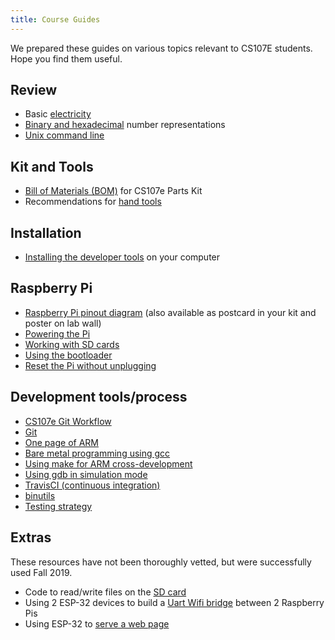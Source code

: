 ```yaml
---
title: Course Guides
---
```


We prepared these guides on various topics relevant to CS107E students. Hope you find them useful.

## Review

- Basic [electricity](electricity)
- [Binary and hexadecimal](numbers) number representations
- [Unix command line](unix)

## Kit and Tools
- [Bill of Materials (BOM)](bom) for CS107e Parts Kit
- Recommendations for [hand tools](handtools)

## Installation
- [Installing the developer tools](install) on your computer

## Raspberry Pi
- [Raspberry Pi pinout diagram](images/pinout.pdf) (also available as postcard in your kit and poster on lab wall)
- [Powering the Pi](power)
- [Working with SD cards](sd)
- [Using the bootloader](bootloader)
- [Reset the Pi without unplugging](reset-button)

## Development tools/process
- [CS107e Git Workflow](cs107e-git)
- [Git](git)
- [One page of ARM](arm)
- [Bare metal programming using gcc](gcc) 
- [Using make for ARM cross-development](make)
- [Using gdb in simulation mode](gdb)
- [TravisCI (continuous integration)](ci)
- [binutils](binutils)
- [Testing strategy](testing)

## Extras
These resources have not been thoroughly vetted, but were successfully used Fall 2019.

- Code to read/write files on the [SD card](extras/sd_library)
- Using 2 ESP-32 devices to build a [Uart Wifi bridge](extras/uart-wifi-bridge) between 2 Raspberry Pis
- Using ESP-32 to [serve a web page](extras/webpage)
